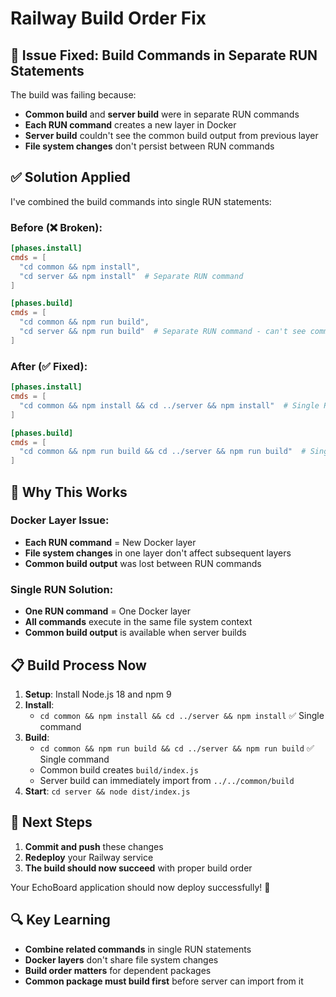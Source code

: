 # Railway Build Order Fix

## 🚨 Issue Fixed: Build Commands in Separate RUN Statements

The build was failing because:
- **Common build** and **server build** were in separate RUN commands
- **Each RUN command** creates a new layer in Docker
- **Server build** couldn't see the common build output from previous layer
- **File system changes** don't persist between RUN commands

## ✅ Solution Applied

I've combined the build commands into single RUN statements:

### **Before (❌ Broken):**
```toml
[phases.install]
cmds = [
  "cd common && npm install",
  "cd server && npm install"  # Separate RUN command
]

[phases.build]
cmds = [
  "cd common && npm run build",
  "cd server && npm run build"  # Separate RUN command - can't see common build
]
```

### **After (✅ Fixed):**
```toml
[phases.install]
cmds = [
  "cd common && npm install && cd ../server && npm install"  # Single RUN command
]

[phases.build]
cmds = [
  "cd common && npm run build && cd ../server && npm run build"  # Single RUN command
]
```

## 🎯 Why This Works

### **Docker Layer Issue:**
- **Each RUN command** = New Docker layer
- **File system changes** in one layer don't affect subsequent layers
- **Common build output** was lost between RUN commands

### **Single RUN Solution:**
- **One RUN command** = One Docker layer
- **All commands** execute in the same file system context
- **Common build output** is available when server builds

## 📋 Build Process Now

1. **Setup**: Install Node.js 18 and npm 9
2. **Install**: 
   - `cd common && npm install && cd ../server && npm install` ✅ Single command
3. **Build**: 
   - `cd common && npm run build && cd ../server && npm run build` ✅ Single command
   - Common build creates `build/index.js`
   - Server build can immediately import from `../../common/build`
4. **Start**: `cd server && node dist/index.js`

## 🚀 Next Steps

1. **Commit and push** these changes
2. **Redeploy** your Railway service
3. **The build should now succeed** with proper build order

Your EchoBoard application should now deploy successfully! 🎉

## 🔍 Key Learning

- **Combine related commands** in single RUN statements
- **Docker layers** don't share file system changes
- **Build order matters** for dependent packages
- **Common package must build first** before server can import from it
